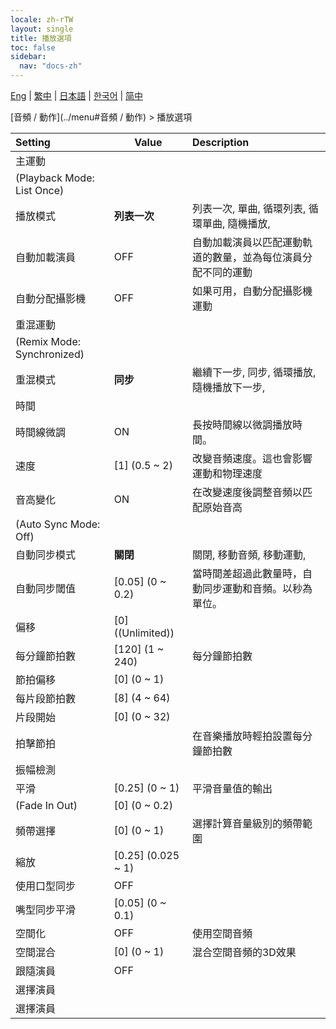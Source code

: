 ```yaml
---
locale: zh-rTW
layout: single
title: 播放選項
toc: false
sidebar:
  nav: "docs-zh"
---
```

[Eng](/dancexr/menu/2025.4/motion/motion_loader) | [繁中](/tw/dancexr/menu/2025.4/motion/motion_loader) | [日本語](/jp/dancexr/menu/2025.4/motion/motion_loader) | [한국어](/kr/dancexr/menu/2025.4/motion/motion_loader) | [简中](/zh/dancexr/menu/2025.4/motion/motion_loader)

[音頻 / 動作](../menu#音頻 / 動作) > 播放選項



| Setting | Value | Description |
| :--- | --- | :--- |
| 主運動 || 
| (Playback Mode: List Once) || 
| 播放模式 | **列表一次** | 列表一次, 單曲, 循環列表, 循環單曲, 隨機播放,  |
| 自動加載演員 | OFF | 自動加載演員以匹配運動軌道的數量，並為每位演員分配不同的運動
| 自動分配攝影機 | OFF | 如果可用，自動分配攝影機運動
| 重混運動 || 
| (Remix Mode: Synchronized) || 
| 重混模式 | **同步** | 繼續下一步, 同步, 循環播放, 隨機播放下一步,  |
| 時間 || 
| 時間線微調 | ON | 長按時間線以微調播放時間。
| 速度 | [1] (0.5 ~ 2) | 改變音頻速度。這也會影響運動和物理速度
| 音高變化 | ON | 在改變速度後調整音頻以匹配原始音高
| (Auto Sync Mode: Off) || 
| 自動同步模式 | **關閉** | 關閉, 移動音頻, 移動運動,  |
| 自動同步閾值 | [0.05] (0 ~ 0.2) | 當時間差超過此數量時，自動同步運動和音頻。以秒為單位。
| 偏移 | [0] ((Unlimited)) | 
| 每分鐘節拍數 | [120] (1 ~ 240) | 每分鐘節拍數
| 節拍偏移 | [0] (0 ~ 1) | 
| 每片段節拍數 | [8] (4 ~ 64) | 
| 片段開始 | [0] (0 ~ 32) | 
| 拍擊節拍 || 在音樂播放時輕拍設置每分鐘節拍數
| 振幅檢測 || 
| 平滑 | [0.25] (0 ~ 1) | 平滑音量值的輸出
| (Fade In Out) | [0] (0 ~ 0.2) | 
| 頻帶選擇 | [0] (0 ~ 1) | 選擇計算音量級別的頻帶範圍
| 縮放 | [0.25] (0.025 ~ 1) | 
| 使用口型同步 | OFF | 
| 嘴型同步平滑 | [0.05] (0 ~ 0.1) | 
| 空間化 | OFF | 使用空間音頻
| 空間混合 | [0] (0 ~ 1) | 混合空間音頻的3D效果
| 跟隨演員 | OFF | 
| 選擇演員 || 
| 選擇演員 |  |  |
